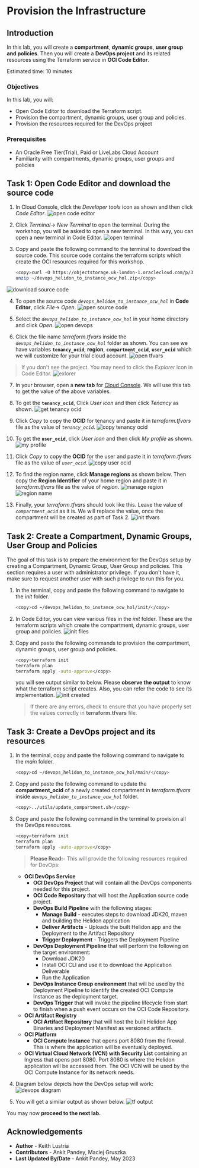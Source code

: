 # Provision the Infrastructure

## Introduction

In this lab, you will create a **compartment**, **dynamic groups**, **user group and policies**. Then you will create a **DevOps project** and its related resources using the Terraform service in **OCI Code Editor**.

Estimated time: 10 minutes

### Objectives

In this lab, you will:

* Open Code Editor to download the Terraform script.
* Provision the compartment, dynamic groups, user group and policies.
* Provision the resources required for the DevOps project

### Prerequisites

* An Oracle Free Tier(Trial), Paid or LiveLabs Cloud Account
* Familiarity with compartments, dynamic groups, user groups and policies

## Task 1: Open Code Editor and download the source code

1. In Cloud Console, click the *Developer tools* icon as shown and then click *Code Editor*.
![open code editor](images/open-codeeditor.png)

2. Click *Terminal*-> *New Terminal* to open the terminal. During the workshop, you will be asked to open a new terminal. In this way, you can open a new terminal in Code Editor.
![open terminal](images/open-terminal.png)

3. Copy and paste the following command to the terminal to download the source code. This source code contains the terraform scripts which create the OCI resources required for this workshop. 

    ```bash
    <copy>curl -O https://objectstorage.uk-london-1.oraclecloud.com/p/3NJ7lRjsmxIOlBSg4wBXzJ1xR5KVbKsiZCUayb3aEetGvG-geTZW95YxN7kwqj3q/n/lrv4zdykjqrj/b/ankit-bucket/o/devops_helidon_to_instance_ocw_hol.zip
    unzip ~/devops_helidon_to_instance_ocw_hol.zip</copy>
    ```
![download source code](images/download-sourcecode.png)

4. To open the source code *`devops_helidon_to_instance_ocw_hol`* in **Code Editor**, click *File*-> *Open*.
![open source code](images/open-sourcecode.png)

5. Select the *`devops_helidon_to_instance_ocw_hol`* in your home directory and click *Open*.
![open devops](images/open-devops.png)

6. Click the file name *terraform.tfvars* inside the *`devops_helidon_to_instance_ocw_hol`* folder as shown. You can see we have variables **`tenancy_ocid`**, **region**, **`compartment_ocid`**, **`user_ocid`** which we will customize for your trial cloud account. 
![open tfvars](images/open-tfvars.png)

> If you don't see the project. You may need to click the *Explorer* icon in Code Editor.
![exlorer](images/explorer.png)

7. In your browser, open a **new tab** for [Cloud Console](https://cloud.oracle.com/). We will use this tab to get the value of the above variables.

8. To get the **`tenancy_ocid`**, Click *User icon* and then click *Tenancy* as shown.
![get tenancy ocid](images/get-tenancyocid.png)

9. Click *Copy* to copy the **OCID** for tenancy and paste it in *terraform.tfvars* file as the value of *`tenancy_ocid`*.
![copy tenancy ocid](images/copy-tenancyocid.png)

10. To get the **`user_ocid`**, click *User icon* and then click *My profile* as shown.
![my profile](images/my-profile.png)

11. Click *Copy* to copy the **OCID** for the user and paste it in *terraform.tfvars* file as the value of *`user_ocid`*.
![copy user ocid](images/copy-userocid.png)


12. To find the region name, click **Manage regions** as shown below. Then copy the **Region Identifier** of your home region and paste it in *terraform.tfvars* file as the value of *region*.
![manage region](images/manage-region.png)
![region name](images/region-name.png)

13. Finally, your *terraform.tfvars* should look like this. Leave the value of *`compartment_ocid`* as it is. We will replace the value, once the compartment will be created as part of Task 2.
![init tfvars](images/init-tfvars.png)

## Task 2: Create a Compartment, Dynamic Groups, User Group and Policies

The goal of this task is to prepare the environment for the DevOps setup by creating a Compartment, Dynamic Group, User Group and policies. This section requires a user with administrator privilege. If you don't have it, make sure to request another user with such privilege to run this for you.

1. In the terminal, copy and paste the following command to navigate to the *init* folder.
    ```bash
    <copy>cd ~/devops_helidon_to_instance_ocw_hol/init/</copy>
    ```

2. In Code Editor, you can view various files in the *init* folder. These are the terraform scripts which create the compartment, dynamic groups, user group and policies.
![init files](images/init-files.png)

3. Copy and paste the following commands to provision the compartment, dynamic groups, user group and policies. 
    ```bash
    <copy>terraform init
    terraform plan
    terraform apply -auto-approve</copy>
    ```
    you will see output similar to below. Please **observe the output** to know what the terraform script creates. Also, you can refer the code to see its implementation.
    ![init created](images/init-created.png)

    > If there are any errors, check to ensure that you have properly set the values correctly in **terraform.tfvars** file.

## Task 3: Create a DevOps project and its resources

1. In the terminal, copy and paste the following command to navigate to the *main* folder.
    ```bash
    <copy>cd ~/devops_helidon_to_instance_ocw_hol/main/</copy>
    ```

2. Copy and paste the following command to update the **compartment_ocid** of a newly created compartment in  *terraform.tfvars* inside *`devops_helidon_to_instance_ocw_hol`* folder. 
    ```bash
    <copy>../utils/update_compartment.sh</copy>
    ```

3. Copy and paste the following command in the terminal to provision all the DevOps resources.
    ```bash
    <copy>terraform init
    terraform plan
    terraform apply -auto-approve</copy>
    ```

    > **Please Read:-**
    This will provide the following resources required for DevOps:
    * **OCI DevOps Service** 
        * **OCI DevOps Project** that will contain all the DevOps components needed for this project.
        * **OCI Code Repository** that will host the Application source code project.
        * **DevOps Build Pipeline** with the following stages:
            * **Manage Build** - executes steps to download JDK20, maven and building the Helidon application
            * **Deliver Artifacts** - Uploads the built Helidon app and the Deployment to the Artifact Repository
            * **Trigger Deployment** - Triggers the Deployment Pipeline
        * **DevOps Deployment Pipeline** that will perform the following on the target environment:
            * Download JDK20
            * Install OCI CLI and use it to download the Application Deliverable
            * Run the Application
        * **DevOps Instance Group environment** that will be used by the Deployment Pipeline to identify the created OCI Compute Instance as the deployment target.
        * **DevOps Trigger** that will invoke the pipeline lifecycle from start to finish when a push event occurs on the OCI Code Repository.
    * **OCI Artifact Registry**
        * **OCI Artifact Repository** that will host the built Helidon App Binaries and Deployment Manifest as versioned artifacts.
    * **OCI Platform**
        * **OCI Compute Instance** that opens port 8080 from the firewall. This is where the application will be eventually deployed.
    * **OCI Virtual Cloud Network (VCN) with Security List** containing an Ingress that opens port 8080. Port 8080 is where the Helidon application will be accessed from. The OCI VCN will be used by the OCI Compute Instance for its network needs.

4. Diagram below depicts how the DevOps setup will work:
    ![devops diagram](images/devops-diagram.png)

5. You will get a similar output as shown below.
    ![tf output](images/tf-output.png)


You may now **proceed to the next lab.**

## Acknowledgements

* **Author** -  Keith Lustria
* **Contributors** - Ankit Pandey, Maciej Gruszka
* **Last Updated By/Date** - Ankit Pandey, May 2023

